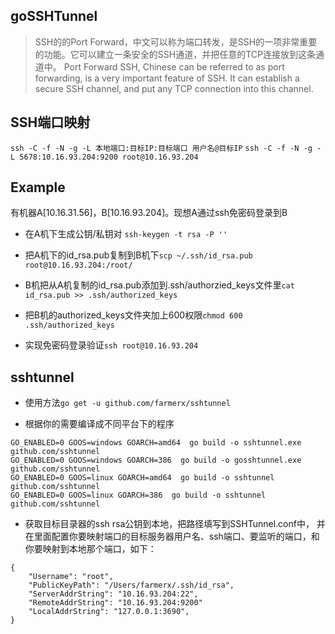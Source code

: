 ## goSSHTunnel

> SSH的的Port Forward，中文可以称为端口转发，是SSH的一项非常重要的功能。它可以建立一条安全的SSH通道，并把任意的TCP连接放到这条通道中。
Port Forward SSH, Chinese can be referred to as port forwarding, is a very important feature of SSH. It can establish a secure SSH channel, and put any TCP connection into this channel.

## SSH端口映射 
`ssh -C -f -N -g -L 本地端口:目标IP:目标端口 用户名@目标IP`
`ssh -C -f -N -g -L 5678:10.16.93.204:9200 root@10.16.93.204`

## Example
有机器A[10.16.31.56]，B[10.16.93.204]。现想A通过ssh免密码登录到B

* 在A机下生成公钥/私钥对  `ssh-keygen -t rsa -P ''`

* 把A机下的id_rsa.pub复制到B机下`scp ~/.ssh/id_rsa.pub root@10.16.93.204:/root/`

* B机把从A机复制的id_rsa.pub添加到.ssh/authorzied_keys文件里`cat id_rsa.pub >> .ssh/authorized_keys`

* 把B机的authorized_keys文件夹加上600权限`chmod 600 .ssh/authorized_keys`

* 实现免密码登录验证`ssh root@10.16.93.204`


## sshtunnel


* 使用方法`go get -u github.com/farmerx/sshtunnel`

* 根据你的需要编译成不同平台下的程序
```
GO_ENABLED=0 GOOS=windows GOARCH=amd64  go build -o sshtunnel.exe github.com/sshtunnel
GO_ENABLED=0 GOOS=windows GOARCH=386  go build -o gosshtunnel.exe github.com/sshtunnel
GO_ENABLED=0 GOOS=linux GOARCH=amd64  go build -o sshtunnel github.com/sshtunnel
GO_ENABLED=0 GOOS=linux GOARCH=386  go build -o sshtunnel github.com/sshtunnel
```

* 获取目标目录器的ssh rsa公钥到本地，把路径填写到SSHTunnel.conf中， 并在里面配置你要映射端口的目标服务器用户名、ssh端口、要监听的端口，和你要映射到本地那个端口，如下：
```
{
    "Username": "root", 
    "PublicKeyPath": "/Users/farmerx/.ssh/id_rsa", 
    "ServerAddrString": "10.16.93.204:22", 
    "RemoteAddrString": "10.16.93.204:9200"
    "LocalAddrString": "127.0.0.1:3690", 
}

